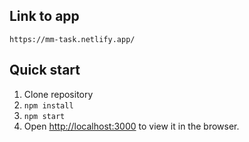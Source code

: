 ## Link to app

`https://mm-task.netlify.app/`

## Quick start
1. Clone repository
2. `npm install`
3. `npm start`
4. Open [http://localhost:3000](http://localhost:3000) to view it in the browser.